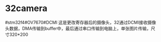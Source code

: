 # 32camera
#stm32f4#OV7670#DCMI
这是更改寄存器后的摄像头，32通过DCMI接收摄像头数据，DMA传输到buffer中，最后通过串口传输到电脑上，单张图片传输，尺寸320*200
